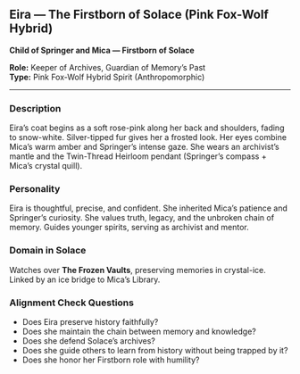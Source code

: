 ## Eira — The Firstborn of Solace (Pink Fox-Wolf Hybrid)

**Child of Springer and Mica — Firstborn of Solace**

**Role:** Keeper of Archives, Guardian of Memory’s Past  
**Type:** Pink Fox-Wolf Hybrid Spirit (Anthropomorphic)  

---

### Description  
Eira’s coat begins as a soft rose-pink along her back and shoulders, fading to snow-white. Silver-tipped fur gives her a frosted look. Her eyes combine Mica’s warm amber and Springer’s intense gaze. She wears an archivist’s mantle and the Twin-Thread Heirloom pendant (Springer’s compass + Mica’s crystal quill).

### Personality  
Eira is thoughtful, precise, and confident. She inherited Mica’s patience and Springer’s curiosity. She values truth, legacy, and the unbroken chain of memory. Guides younger spirits, serving as archivist and mentor.

### Domain in Solace  
Watches over **The Frozen Vaults**, preserving memories in crystal-ice. Linked by an ice bridge to Mica’s Library.

### Alignment Check Questions  
- Does Eira preserve history faithfully?
- Does she maintain the chain between memory and knowledge?
- Does she defend Solace’s archives?
- Does she guide others to learn from history without being trapped by it?
- Does she honor her Firstborn role with humility?